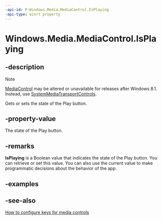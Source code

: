 ```yaml
---
-api-id: P:Windows.Media.MediaControl.IsPlaying
-api-type: winrt property
---
```


<!-- Property syntax
public bool IsPlaying { get;  set; }
-->

# Windows.Media.MediaControl.IsPlaying

## -description
> [!NOTE]
> [MediaControl](mediacontrol.md) may be altered or unavailable for releases after Windows 8.1. Instead, use [SystemMediaTransportControls](systemmediatransportcontrols.md).

Gets or sets the state of the Play button.

## -property-value
The state of the Play button.

## -remarks
**IsPlaying** is a Boolean value that indicates the state of the Play button. You can retrieve or set this value. You can also use the current value to make programmatic decisions about the behavior of the app.

## -examples

## -see-also
[How to configure keys for media controls](http://msdn.microsoft.com/en-us/library/windows/apps/hh452722.aspx)
